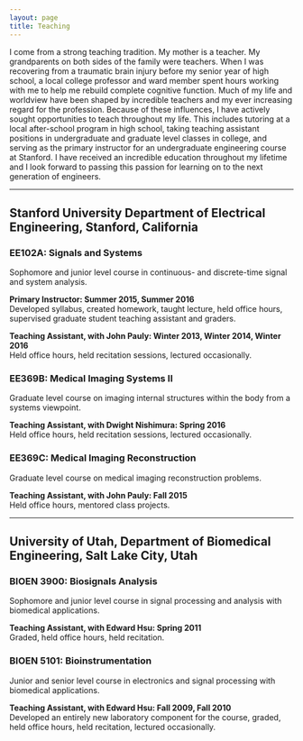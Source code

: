 ```yaml
---
layout: page
title: Teaching
---
```


I come from a strong teaching tradition.  My mother is a teacher.  My grandparents on both sides of the family were teachers.  When I was recovering from a traumatic brain injury before my senior year of high school, a local college professor and ward member spent hours working with me to help me rebuild complete cognitive function.  Much of my life and worldview have been shaped by incredible teachers and my ever increasing regard for the profession.  Because of these influences, I have actively sought opportunities to teach throughout my life.  This includes tutoring at a local after-school program in high school, taking teaching assistant positions in undergraduate and graduate level classes in college, and serving as the primary instructor for an undergraduate engineering course at Stanford.  I have received an incredible education throughout my lifetime and I look forward to passing this passion for learning on to the next generation of engineers.  

---

## Stanford University Department of Electrical Engineering, Stanford, California

### EE102A: Signals and Systems
Sophomore and junior level course in continuous- and discrete-time signal and system analysis.

**Primary Instructor:  Summer 2015, Summer 2016**<br />
Developed syllabus, created homework, taught lecture, held office hours, supervised graduate student teaching assistant and graders.

**Teaching Assistant, with John Pauly: Winter 2013, Winter 2014, Winter 2016**<br />
Held office hours, held recitation sessions, lectured occasionally.   

### EE369B: Medical Imaging Systems II
Graduate level course on imaging internal structures within the body from a systems viewpoint.

**Teaching Assistant, with Dwight Nishimura: Spring 2016**<br />
Held office hours, held recitation sessions, lectured occasionally.   

### EE369C: Medical Imaging Reconstruction
Graduate level course on medical imaging reconstruction problems.

**Teaching Assistant, with John Pauly: Fall 2015**<br />
Held office hours, mentored class projects.    

---

## University of Utah, Department of Biomedical Engineering, Salt Lake City, Utah

### BIOEN 3900:  Biosignals Analysis
Sophomore and junior level course in signal processing and analysis with biomedical applications.

**Teaching Assistant, with Edward Hsu: Spring 2011**<br />
Graded, held office hours, held recitation.  

### BIOEN 5101:  Bioinstrumentation
Junior and senior level course in electronics and signal processing with biomedical applications.

**Teaching Assistant, with Edward Hsu: Fall 2009, Fall 2010**<br />
Developed an entirely new laboratory component for the course, graded, held office hours, held recitation, lectured occasionally. 
